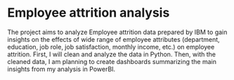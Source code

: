 # Employee attrition analysis 

The project aims to analyze Employee attrition data prepared by IBM to gain insights on the effects of wide range of employee attributes (department, education, job role, job satisfaction, monthly income, etc.) on employee attrition. First, I will clean and analyze the data in Python. Then, with the cleaned data, I am planning to create dashboards summarizing the main insights from my analysis in PowerBI. 
